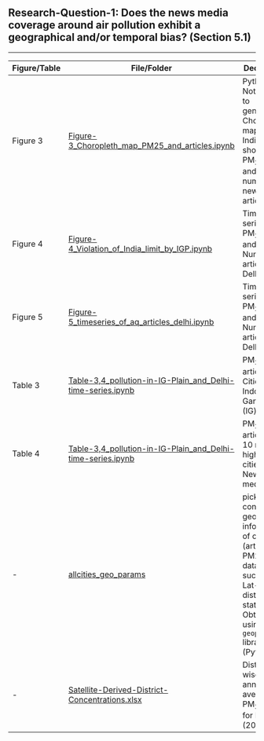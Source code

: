 ## Research-Question-1: Does the news media coverage around air pollution exhibit a geographical and/or temporal bias? (Section 5.1)
<hr>

|Figure/Table|File/Folder| Decription |
|--|--|--|
|Figure 3 |[Figure-3_Choropleth_map_PM25_and_articles.ipynb](Figure-3_Choropleth_map_PM25_and_articles.ipynb)|Python Notebook to generate Choropleth map of India showing PM<sub>2.5</sub> level and number of news articles|
|Figure 4|[Figure-4_Violation_of_India_limit_by_IGP.ipynb](Figure-4_Violation_of_India_limit_by_IGP.ipynb)|Time series of PM<sub>2.5</sub> level and Number of articles for Delhi|
|Figure 5|[Figure-5_timeseries_of_aq_articles_delhi.ipynb](Figure-5_timeseries_of_aq_articles_delhi.ipynb)|Time series of PM<sub>2.5</sub> level and Number of articles for Delhi|
|Table 3|[Table-3,4_pollution-in-IG-Plain_and_Delhi-time-series.ipynb](Table-3,4_pollution-in-IG-Plain_and_Delhi-time-series.ipynb)|PM<sub>2.5</sub> and articles of Cities of Indo Gangetic (IG) plain|
|Table 4|[Table-3,4_pollution-in-IG-Plain_and_Delhi-time-series.ipynb](Table-3,4_pollution-in-IG-Plain_and_Delhi-time-series.ipynb)|PM<sub>2.5</sub> and articles of 10 most highlighted cities in News-media|
|-|[allcities_geo_params](allcities_geo_params)|pickle file contains geo information of cities (articles & PM2.5 data cities) such as Lat-Log, district, state, etc. Obtained using   `geopy` library (Python)|
|-|[Satellite-Derived-District-Concentrations.xlsx](Satellite-Derived-District-Concentrations.xlsx)|District wise annual average PM<sub>2.5</sub> data for India (2016)|
